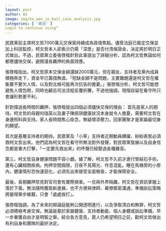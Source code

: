 ```yaml
---
layout: post
author: AI
image: img/ko_wen_je_bail_case_analysis.jpg
categories: [ '政治' ]
Login to continue using"
---
```

民眾黨前主席柯文哲7000萬元交保案持續成為政壇焦點。儘管法庭已裁定交保並加上科技監控，柯文哲本人卻表示仍需「深思」是否付清保證金，決定將於明日正式做出。不過，民眾黨立委張啓楷針對此事提出了詳細分析，認為柯文哲無論如何都應儘快交保，避開漫長羈押的負面效應。

張啓楷指出，柯文哲原本交保金額還缺2000萬元，但在親友、支持者及黨內成員積極奔走下，資金早已籌措無虞。「短缺金額不是問題，主要難題還是柯文哲在權衡要不要欠人情，以及對北檢可能再次抗告的擔憂。」張啓楷分析，柯文哲可能想避免人情包袱，同時也顧忌司法流程反覆折騰，不過他強調，現階段留在看守所只會讓形勢更不利。

針對撐過長時間的羈押，張啓楷提出四個必須儘快交保的理由：
首先是家人的期待。柯文哲的母親何瑞英以及妻子陳佩琪健康狀況本身就令人擔憂，需要柯文哲在身邊照料與支持。家人長時間焦心掛念，無疑增添壓力，回家團聚才是家屬最切身的願望。

其次是基層支持者的期待。民眾黨及「小草」支持者近期動員踴躍，紛紛表態必須救柯文哲出來。他們認為柯文哲在看守所無法對外發聲，對民眾黨發展以及自身信念都是重大打擊，「一定要先救出來」的呼聲已經壓過各種雜音。

第三，柯文哲自身健康問題不容小覷。據了解，柯文哲不久前才進行腎結石手術，還有心臟相關疾病。拘押空間侷限，日夜不見陽光、作息混亂。睡在馬桶旁的小房內，健康情形恐快速惡化，必須先出來接受全面檢查，才能保障安全。

最後，長期羈押禁見對官司會有實際損害。一旦與外界隔離，柯文哲在資訊掌握上落於下風，無法隨時獲取新進展，也不方便與律師、幕僚緊密溝通，準備訴訟策略將變得舉步維艱，只會「處處挨打」。

張啓楷強調，為了未來的辯論庭能夠公開透明進行，以及爭取清白和無罪，柯文哲必須積極考慮交保。無論是基於家屬健康、支持者動能、個人身體或訴訟準備，早一步重獲自由才是明智之舉。綜合各方意見，眾人仍希望明日之前，勸柯文哲做出有利自身和團隊的最好決定。